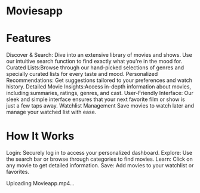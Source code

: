 # Moviesapp
# Features
 Discover & Search: Dive into an extensive library of movies and shows. Use our intuitive search function to find exactly what you're in the mood for.
 Curated Lists:Browse through our hand-picked selections of genres and specially curated lists for every taste and mood.
 Personalized Recommendations: Get suggestions tailored to your preferences and watch history.
 Detailed Movie Insights:Access in-depth information about movies, including summaries, ratings, genres, and cast.
 User-Friendly Interface: Our sleek and simple interface ensures that your next favorite film or show is just a few taps away.
 Watchlist Management Save movies to watch later and manage your watched list with ease.

# How It Works
 Login: Securely log in to access your personalized dashboard.
 Explore: Use the search bar or browse through categories to find movies.
 Learn: Click on any movie to get detailed information.
 Save: Add movies to your watchlist or favorites.



Uploading Movieapp.mp4…

